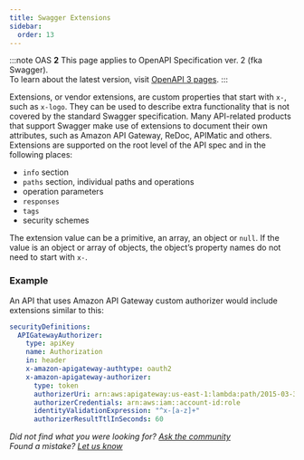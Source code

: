 ```yaml
---
title: Swagger Extensions
sidebar:
  order: 13
---
```


:::note
OAS **2** This page applies to OpenAPI Specification ver. 2 (fka Swagger).  
To learn about the latest version, visit [OpenAPI 3 pages](/specification/swagger-extensions).
:::

Extensions, or vendor extensions, are custom properties that start with `x-`, such as `x-logo`. They can be used to describe extra functionality that is not covered by the standard Swagger specification. Many API-related products that support Swagger make use of extensions to document their own attributes, such as Amazon API Gateway, ReDoc, APIMatic and others. Extensions are supported on the root level of the API spec and in the following places:

- `info` section
- `paths` section, individual paths and operations
- operation parameters
- `responses`
- `tags`
- security schemes

The extension value can be a primitive, an array, an object or `null`. If the value is an object or array of objects, the object’s property names do not need to start with `x-`.

### Example

An API that uses Amazon API Gateway custom authorizer would include extensions similar to this:

```yaml
securityDefinitions:
  APIGatewayAuthorizer:
    type: apiKey
    name: Authorization
    in: header
    x-amazon-apigateway-authtype: oauth2
    x-amazon-apigateway-authorizer:
      type: token
      authorizerUri: arn:aws:apigateway:us-east-1:lambda:path/2015-03-31/functions/arn:aws:lambda:us-east-1:account-id:function:function-name/invocations
      authorizerCredentials: arn:aws:iam::account-id:role
      identityValidationExpression: "^x-[a-z]+"
      authorizerResultTtlInSeconds: 60
```

_Did not find what you were looking for? [Ask the community](https://community.smartbear.com/t5/Swagger-Open-Source-Tools/bd-p/SwaggerOSTools)  
Found a mistake? [Let us know](https://github.com/swagger-api/swagger.io/issues)_
